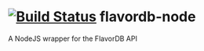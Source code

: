 [![Build Status](https://travis-ci.org/TrueNorth/flavordb-node.png?branch=master)](https://travis-ci.org/TrueNorth/flavordb-node)
flavordb-node
=============

A NodeJS wrapper for the FlavorDB API

